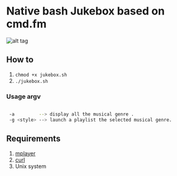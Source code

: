 # Native bash Jukebox based on cmd.fm

![alt tag](https://raw.github.com/llaine/cmdfm/master/images/img.png)

## How to 

1. `chmod +x jukebox.sh`
2. `./jukebox.sh`


### Usage argv
```bash

 -a         --> display all the musical genre .
 -g <style> --> launch a playlist the selected musical genre.

```


## Requirements

1. [mplayer](http://doc.ubuntu-fr.org/mplayer)
2. [curl](http://curl.haxx.se/)
3. Unix system
